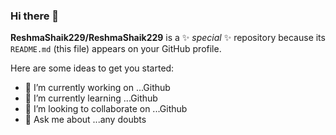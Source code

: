 ### Hi there 👋


**ReshmaShaik229/ReshmaShaik229** is a ✨ _special_ ✨ repository because its `README.md` (this file) appears on your GitHub profile.

Here are some ideas to get you started:

- 🔭 I’m currently working on ...Github
- 🌱 I’m currently learning ...Github 
- 👯 I’m looking to collaborate on ...Github
- 💬 Ask me about ...any doubts   
